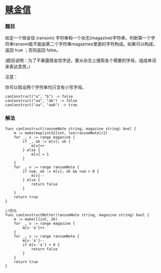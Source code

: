 # [赎金信](https://leetcode-cn.com/problems/ransom-note/)

### 题目

给定一个赎金信 (ransom) 字符串和一个杂志(magazine)字符串，判断第一个字符串ransom能不能由第二个字符串magazines里面的字符构成。如果可以构成，返回 true ；否则返回 false。

(题目说明：为了不暴露赎金信字迹，要从杂志上搜索各个需要的字母，组成单词来表达意思。)

注意：

你可以假设两个字符串均只含有小写字母。

```
canConstruct("a", "b") -> false
canConstruct("aa", "ab") -> false
canConstruct("aa", "aab") -> true
```

### 解法

```
func canConstruct(ransomNote string, magazine string) bool {
	m := make(map[int32]int, len(ransomNote)/2)
	for _, v := range magazine {
		if _, ok := m[v]; ok {
			m[v]++
		} else {
			m[v] = 1
		}
	}
	for _, v := range ransomNote {
		if num, ok := m[v]; ok && num > 0 {
			m[v]--
		} else {
			return false
		}
	}
	return true
}

//优化
func canConstructBetter(ransomNote string, magazine string) bool {
	m := make([]int, 26)
	for _, v := range magazine {
		m[v-'a']++
	}
	for _, v := range ransomNote {
		m[v-'a']--
		if m[v-'a'] < 0 {
			return false
		}
	}
	return true
}
```
